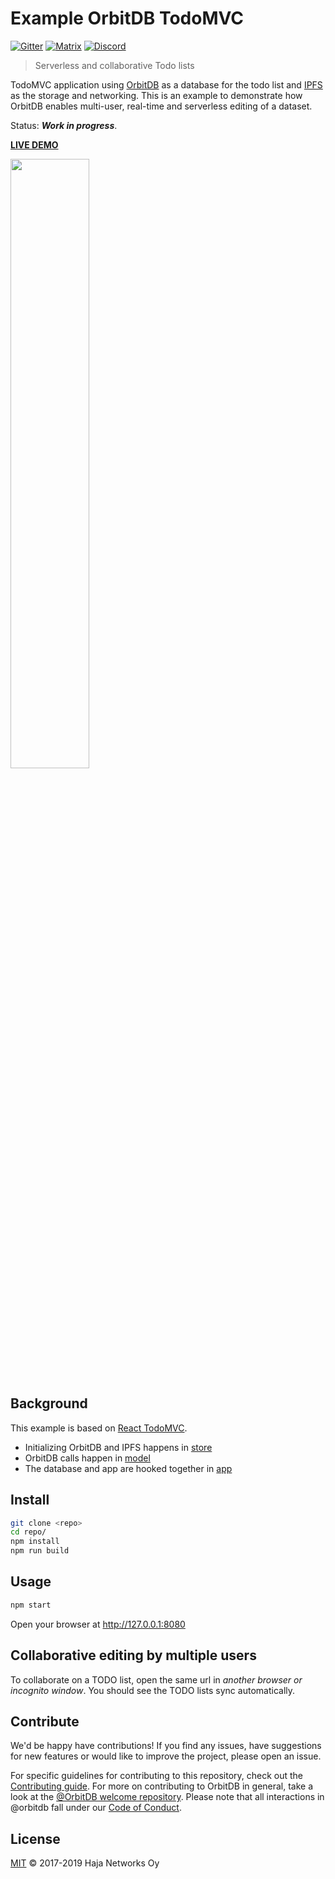# Example OrbitDB TodoMVC

[![Gitter](https://img.shields.io/gitter/room/nwjs/nw.js.svg)](https://gitter.im/orbitdb/Lobby) [![Matrix](https://img.shields.io/badge/matrix-%23orbitdb%3Apermaweb.io-blue.svg)](https://riot.permaweb.io/#/room/#orbitdb:permaweb.io) [![Discord](https://img.shields.io/discord/475789330380488707?color=blueviolet&label=discord)](https://discord.gg/v3RNE3M)

> Serverless and collaborative Todo lists

TodoMVC application using [OrbitDB](https://github.com/orbitdb/orbit-db) as a database for the todo list and [IPFS](https://github.com/ipfs/js-ipfs) as the storage and networking. This is an example to demonstrate how OrbitDB enables multi-user, real-time and serverless editing of a dataset.

Status: ***Work in progress***.

**[LIVE DEMO](https://ipfs.io/ipfs/Qme8b6YJrSLsprNAZP3MRLeKP2mxW2WPPDp9VTYkpAtRAE/)**

<p align="centers">
  <img src="https://raw.githubusercontent.com/haadcode/example-orbitdb-todomvc/master/screenshots/Screen%20Shot%202017-11-29%20at%2017.09.31.png" width="50%">
</p>

## Background

This example is based on [React TodoMVC](https://github.com/tastejs/todomvc/tree/master/examples/react).

- Initializing OrbitDB and IPFS happens in [store](https://github.com/haadcode/example-orbitdb-todomvc/blob/master/src/store.js)
- OrbitDB calls happen in [model](https://github.com/haadcode/example-orbitdb-todomvc/blob/master/src/todoModel.js)
- The database and app are hooked together in [app](https://github.com/haadcode/example-orbitdb-todomvc/blob/master/src/app.jsx#L188)

## Install

```sh
git clone <repo>
cd repo/
npm install
npm run build
```

## Usage

```sh
npm start
```

Open your browser at http://127.0.0.1:8080

## Collaborative editing by multiple users

To collaborate on a TODO list, open the same url in *another browser or incognito window*. You should see the TODO lists sync automatically.


## Contribute

We'd be happy have contributions! If you find any issues, have suggestions for new features or would like to improve the project, please open an issue.

For specific guidelines for contributing to this repository, check out the [Contributing guide](CONTRIBUTING.md). For more on contributing to OrbitDB in general, take a look at the [@OrbitDB welcome repository](https://github.com/orbitdb/welcome). Please note that all interactions in @orbitdb fall under our [Code of Conduct](CODE_OF_CONDUCT.md).

## License

[MIT](LICENSE) © 2017-2019 Haja Networks Oy
